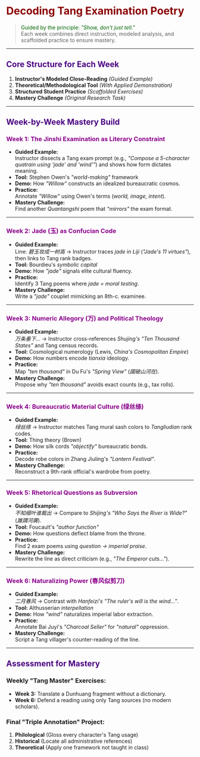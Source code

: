 # <span style="color: #8B0000;">Decoding Tang Examination Poetry</span>

> <span style="color: #006400;">Guided by the principle: *"Show, don't just tell."*</span>  
> Each week combines direct instruction, modeled analysis, and scaffolded practice to ensure mastery.

---

## <span style="color: #4B0082;">Core Structure for Each Week</span>

1. **Instructor's Modeled Close-Reading** *(Guided Example)*  
2. **Theoretical/Methodological Tool** *(With Applied Demonstration)*  
3. **Structured Student Practice** *(Scaffolded Exercises)*  
4. **Mastery Challenge** *(Original Research Task)*  

---

## <span style="color: #4B0082;">Week-by-Week Mastery Build</span>

### <span style="color: #8B008B;">Week 1: The Jinshi Examination as Literary Constraint</span>
- **Guided Example:**  
  Instructor dissects a Tang exam prompt (e.g., *"Compose a 5-character quatrain using 'jade' and 'wind'"*) and shows how form dictates meaning.  
- **Tool:** Stephen Owen's *"world-making"* framework  
- **Demo:** How *"Willow"* constructs an idealized bureaucratic cosmos.  
- **Practice:**  
  Annotate *"Willow"* using Owen's terms (*world, image, intent*).  
- **Mastery Challenge:**  
  Find another *Quantangshi* poem that *"mirrors"* the exam format.  

---

### <span style="color: #8B008B;">Week 2: Jade (玉) as Confucian Code</span>
- **Guided Example:**  
  Line: *碧玉妆成一树高* → Instructor traces *jade* in *Liji* (*"Jade's 11 virtues"*), then links to Tang rank badges.  
- **Tool:** Bourdieu's *symbolic capital*  
- **Demo:** How *"jade"* signals elite cultural fluency.  
- **Practice:**  
  Identify 3 Tang poems where *jade = moral testing*.  
- **Mastery Challenge:**  
  Write a *"jade"* couplet mimicking an 8th-c. examinee.  

---

### <span style="color: #8B008B;">Week 3: Numeric Allegory (万) and Political Theology</span>
- **Guided Example:**  
  *万条垂下…* → Instructor cross-references *Shujing's* *"Ten Thousand States"* and Tang census records.  
- **Tool:** Cosmological numerology (Lewis, *China's Cosmopolitan Empire*)  
- **Demo:** How numbers encode *tianxia* ideology.  
- **Practice:**  
  Map *"ten thousand"* in Du Fu's *"Spring View"* (*國破山河在*).  
- **Mastery Challenge:**  
  Propose why *"ten thousand"* avoids exact counts (e.g., tax rolls).  

---

### <span style="color: #8B008B;">Week 4: Bureaucratic Material Culture (绿丝绦)</span>
- **Guided Example:**  
  *绿丝绦* → Instructor matches Tang mural sash colors to *Tangliudian* rank codes.  
- **Tool:** Thing theory (Brown)  
- **Demo:** How silk cords *"objectify"* bureaucratic bonds.  
- **Practice:**  
  Decode robe colors in Zhang Jiuling's *"Lantern Festival"*.  
- **Mastery Challenge:**  
  Reconstruct a 9th-rank official's wardrobe from poetry.  

---

### <span style="color: #8B008B;">Week 5: Rhetorical Questions as Subversion</span>
- **Guided Example:**  
  *不知细叶谁裁出* → Compare to *Shijing's* *"Who Says the River is Wide?"* (*誰謂河廣*).  
- **Tool:** Foucault's *"author function"*  
- **Demo:** How questions deflect blame from the throne.  
- **Practice:**  
  Find 2 exam poems using *question → imperial praise*.  
- **Mastery Challenge:**  
  Rewrite the line as direct criticism (e.g., *"The Emperor cuts…"*).  

---

### <span style="color: #8B008B;">Week 6: Naturalizing Power (春风似剪刀)</span>
- **Guided Example:**  
  *二月春风* → Contrast with *Hanfeizi's* *"The ruler's will is the wind…"*.  
- **Tool:** Althusserian *interpellation*  
- **Demo:** How *"wind"* naturalizes imperial labor extraction.  
- **Practice:**  
  Annotate Bai Juyi's *"Charcoal Seller"* for *"natural"* oppression.  
- **Mastery Challenge:**  
  Script a Tang villager's counter-reading of the line.  

---

## <span style="color: #4B0082;">Assessment for Mastery</span>

### **Weekly "Tang Master" Exercises:**  
- **Week 3:** Translate a Dunhuang fragment without a dictionary.  
- **Week 6:** Defend a reading using only Tang sources (no modern scholars).  

### **Final "Triple Annotation" Project:**  
1. **Philological** (Gloss every character's Tang usage)  
2. **Historical** (Locate all administrative references)  
3. **Theoretical** (Apply one framework not taught in class)  